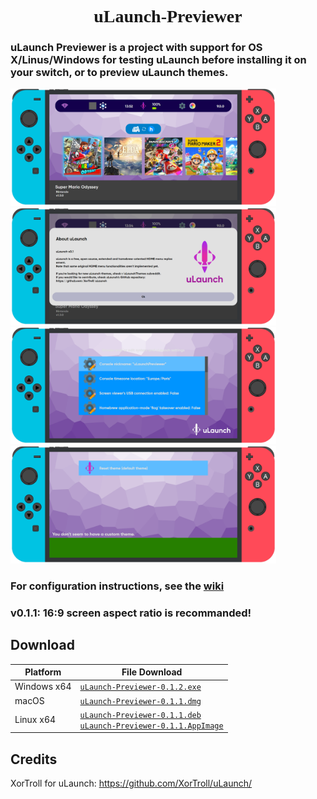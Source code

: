 <h1 align="center" style="font-family: 'Font';">uLaunch-Previewer</h1>

<h3>uLaunch Previewer is a project with support for OS X/Linus/Windows for testing uLaunch before installing it on your switch, or to preview uLaunch themes.</h3>

<img src="screenshot/s1.png" width="425"/> <img src="screenshot/s2.png" width="425"/>
<img src="screenshot/s3.png" width="425"/> <img src="screenshot/s4.png" width="425"/>

### For configuration instructions, see the [wiki](https://github.com/IcosaSwitch/uLaunch-Previewer/wiki)
<h3 style="font-type:bold">v0.1.1: 16:9 screen aspect ratio is recommanded!</h3>

## Download

| Platform | File Download |
| -------- | ---- |
| Windows x64 | [`uLaunch-Previewer-0.1.2.exe`](https://github.com/IcosaSwitch/uLaunch-Previewer/releases/download/v0.1.2/uLaunch-Previewer-0.1.2.exe) |
| macOS | [`uLaunch-Previewer-0.1.1.dmg`](https://github.com/IcosaSwitch/uLaunch-Previewer/releases/download/v0.1.1/uLaunch-Previewer-0.1.1.dmg) |
| Linux x64 | [`uLaunch-Previewer-0.1.1.deb`](https://github.com/IcosaSwitch/uLaunch-Previewer/releases/download/v0.1.1/uLaunch-Previewer-0.1.1.deb)<br>[`uLaunch-Previewer-0.1.1.AppImage`](https://github.com/IcosaSwitch/uLaunch-Previewer/releases/download/v0.1.1/uLaunch-Previewer-0.1.1.AppImage) |

## Credits

XorTroll for uLaunch: https://github.com/XorTroll/uLaunch/

